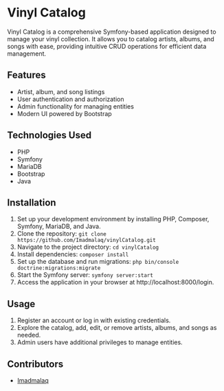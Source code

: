 # Vinyl Catalog

Vinyl Catalog is a comprehensive Symfony-based application designed to manage your vinyl collection. It allows you to catalog artists, albums, and songs with ease, providing intuitive CRUD operations for efficient data management.

## Features

- Artist, album, and song listings
- User authentication and authorization
- Admin functionality for managing entities
- Modern UI powered by Bootstrap

## Technologies Used

- PHP
- Symfony
- MariaDB
- Bootstrap
- Java

## Installation

1. Set up your development environment by installing PHP, Composer, Symfony, MariaDB, and Java.
2. Clone the repository: `git clone https://github.com/Imadmalaq/vinylCatalog.git`
3. Navigate to the project directory: `cd vinylCatalog`
4. Install dependencies: `composer install`
5. Set up the database and run migrations: `php bin/console doctrine:migrations:migrate`
6. Start the Symfony server: `symfony server:start`
7. Access the application in your browser at http://localhost:8000/login.

## Usage

1. Register an account or log in with existing credentials.
2. Explore the catalog, add, edit, or remove artists, albums, and songs as needed.
3. Admin users have additional privileges to manage entities.

## Contributors

- [Imadmalaq](https://github.com/Imadmalaq)



